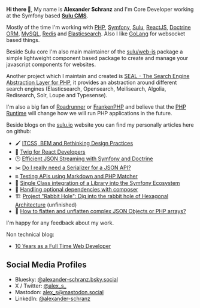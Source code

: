 **Hi there 👋**, My name is **Alexander Schranz** and I'm Core Developer working at the Symfony based [**Sulu CMS**](https://github.com/sulu/).

Mostly of the time I'm working with [PHP](https://github.com/php/php-src/), [Symfony](github.com/symfony/symfony/), [Sulu](github.com/sulu/sulu/), [ReactJS](https://github.com/facebook/react), [Doctrine ORM](https://github.com/doctrime/orm),  [MySQL](https://github.com/mysql/mysql-server), [Redis](https://github.com/redis/redis) and [Elasticsearch](https://github.com/elastic/elasticsearch). Also I like [GoLang](https://golang.org/) for websocket based things.

Beside Sulu core I'm also main maintainer of the [sulu/web-js](https://github.com/sulu/web-js) package a simple lightweight component based package to create and manage your javascript components for websites.  

Another project which I maintain and created is [SEAL - The Search Engine Abstraction Layer for PHP](https://github.com/schranz-search/schranz-search), it provides an abstraction around different search engines (Elasticsearch, Opensearch, Meilisearch, Algolia, Redisearch, Solr, Loupe and Typesense).

I'm also a big fan of [Roadrunner](https://github.com/spiral/roadrunner) or [FrankenPHP](https://github.com/dunglas/frankenphp) and believe that the [PHP Runtime](https://github.com/php-runtime/runtime) will change how we will run PHP applications in the future. 

Beside blogs on the [sulu.io](https://sulu.io) website you can find my personally articles here on github:

- 🖌️ [ITCSS, BEM and Rethinking Design Practices](https://github.com/alexander-schranz/itcss)
- 🥬 [Twig for React Developers](https://github.com/alexander-schranz/twig-for-react-devs)
- 🕒 [Efficient JSON Streaming with Symfony and Doctrine](https://github.com/alexander-schranz/efficient-json-streaming-with-symfony-doctrine)
- ✂️ [Do I really need a Serializer for a JSON API?](https://github.com/alexander-schranz/do-we-really-need-a-serializer)
- 🔛 [Testing APIs using Markdown and PHP Matcher](https://github.com/alexander-schranz/markdown-based-api-testing)
- 🧶 [Single Class integration of a Library into the Symfony Ecosystem](https://github.com/alexander-schranz/single-class-symfony-integraton-class)
- 🛑 [Handling optional dependencies with composer](https://github.com/alexander-schranz/composer-optional-dependencies)
- 🏗️ [Project "Rabbit Hole": Dig into the rabbit hole of Hexagonal Architecture](https://github.com/alexander-schranz/hexagonal-architecture-study) (unfinished)
- 🧱 [How to flatten and unflatten complex JSON Objects or PHP arrays?](https://github.com/alexander-schranz/how-to-flatten-and-unflatten-nested-objects)

I'm happy for any feedback about my work.

Non technical blog:

 - [10 Years as a Full Time Web Developer](https://github.com/alexander-schranz/ten-years-as-a-web-developer)

## Social Media Profiles

 - Bluesky:		[@alexander-schranz.bsky.social](https://bsky.app/profile/alexander-schranz.bsky.social)
 - X / Twitter:		[@alex_s_](https://x.com/alex_s_)
 - Mastodon:		[alex_s@mastodon.social](https://mastodon.social/@alex_s_)
 - LinkedIn:		[@alexander-schranz](https://www.linkedin.com/in/alexander-schranz)
